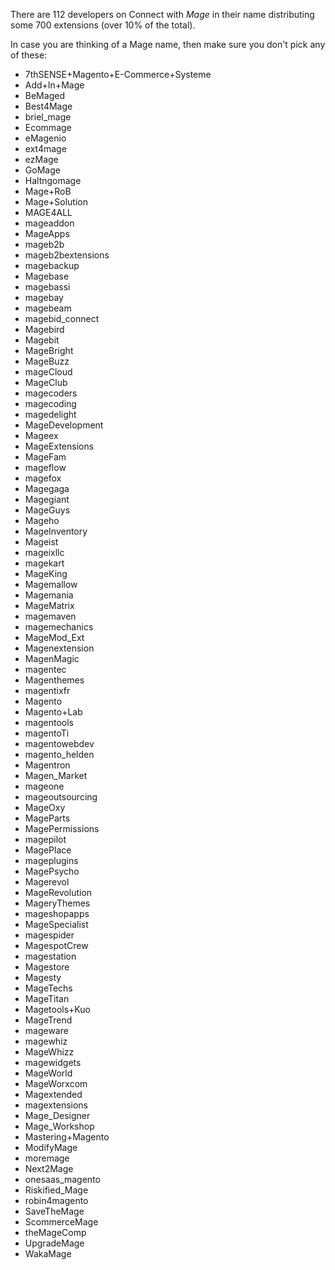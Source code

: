 There are 112 developers on Connect with *Mage* in their name distributing some 700 extensions (over 10% of the total).
 
In case you are thinking of a Mage name, then make sure you don't pick any of these:
 
- 7thSENSE+Magento+E-Commerce+Systeme 
- Add+In+Mage 
- BeMaged 
- Best4Mage 
- briel_mage 
- Ecommage 
- eMagenio 
- ext4mage 
- ezMage 
- GoMage 
- Haltngomage 
- Mage+RoB 
- Mage+Solution 
- MAGE4ALL 
- mageaddon 
- MageApps 
- mageb2b 
- mageb2bextensions 
- magebackup 
- Magebase 
- magebassi 
- magebay 
- magebeam 
- magebid_connect 
- Magebird 
- Magebit 
- MageBright 
- MageBuzz 
- mageCloud 
- MageClub 
- magecoders 
- magecoding 
- magedelight 
- MageDevelopment 
- Mageex 
- MageExtensions 
- MageFam 
- mageflow 
- magefox 
- Magegaga 
- Magegiant 
- MageGuys 
- Mageho 
- MageInventory 
- Mageist 
- mageixllc 
- magekart 
- MageKing 
- Magemallow 
- Magemania 
- MageMatrix 
- magemaven 
- magemechanics 
- MageMod_Ext 
- Magenextension 
- MagenMagic 
- magentec 
- Magenthemes 
- magentixfr 
- Magento 
- Magento+Lab 
- magentools 
- magentoTi 
- magentowebdev 
- magento_helden 
- Magentron 
- Magen_Market 
- mageone 
- mageoutsourcing 
- MageOxy 
- MageParts 
- MagePermissions 
- magepilot 
- MagePlace 
- mageplugins 
- MagePsycho 
- Magerevol 
- MageRevolution 
- MageryThemes 
- mageshopapps 
- MageSpecialist 
- magespider 
- MagespotCrew 
- magestation 
- Magestore 
- Magesty 
- MageTechs 
- MageTitan 
- Magetools+Kuo 
- MageTrend 
- mageware 
- magewhiz 
- MageWhizz 
- magewidgets 
- MageWorld 
- MageWorxcom 
- Magextended 
- magextensions 
- Mage_Designer 
- Mage_Workshop 
- Mastering+Magento 
- ModifyMage 
- moremage 
- Next2Mage 
- onesaas_magento 
- Riskified_Mage 
- robin4magento 
- SaveTheMage 
- ScommerceMage 
- theMageComp 
- UpgradeMage 
- WakaMage 
